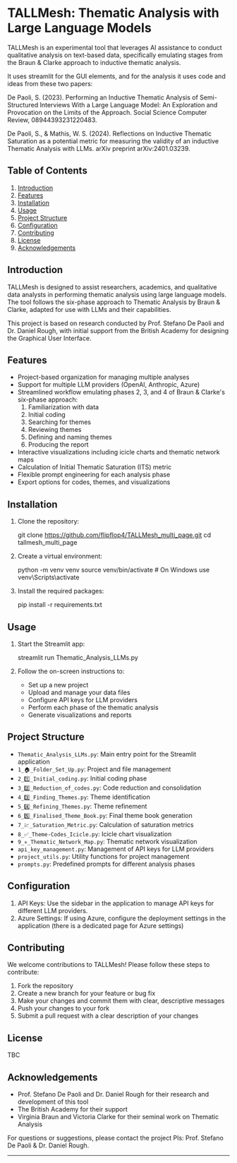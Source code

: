 # TALLMesh: Thematic Analysis with Large Language Models

TALLMesh is an experimental tool that leverages AI assistance to conduct qualitative analysis on text-based data, specifically emulating stages from the Braun & Clarke approach to inductive thematic analysis. 

It uses streamlit for the GUI elements, and for the analysis it uses code and ideas from these two papers:

De Paoli, S. (2023). Performing an Inductive Thematic Analysis of Semi-Structured Interviews With a Large Language Model: An Exploration and Provocation on the Limits of the Approach. Social Science Computer Review, 08944393231220483.

De Paoli, S., & Mathis, W. S. (2024). Reflections on Inductive Thematic Saturation as a potential metric for measuring the validity of an inductive Thematic Analysis with LLMs. arXiv preprint arXiv:2401.03239.

## Table of Contents

1. [Introduction](#introduction)
2. [Features](#features)
3. [Installation](#installation)
4. [Usage](#usage)
5. [Project Structure](#project-structure)
6. [Configuration](#configuration)
7. [Contributing](#contributing)
8. [License](#license)
9. [Acknowledgements](#acknowledgements)

## Introduction

TALLMesh is designed to assist researchers, academics, and qualitative data analysts in performing thematic analysis using large language models. The tool follows the six-phase approach to Thematic Analysis by Braun & Clarke, adapted for use with LLMs and their capabilities.

This project is based on research conducted by Prof. Stefano De Paoli and Dr. Daniel Rough, with initial support from the British Academy for designing the Graphical User Interface.

## Features

- Project-based organization for managing multiple analyses
- Support for multiple LLM providers (OpenAI, Anthropic, Azure)
- Streamlined workflow emulating phases 2, 3, and 4 of Braun & Clarke's six-phase approach:
  1. Familiarization with data
  2. Initial coding
  3. Searching for themes
  4. Reviewing themes
  5. Defining and naming themes
  6. Producing the report
- Interactive visualizations including icicle charts and thematic network maps
- Calculation of Initial Thematic Saturation (ITS) metric
- Flexible prompt engineering for each analysis phase
- Export options for codes, themes, and visualizations

## Installation

1. Clone the repository:

   git clone https://github.com/flipflop4/TALLMesh_multi_page.git 
   cd tallmesh_multi_page
   
2. Create a virtual environment:

   python -m venv venv
   source venv/bin/activate  # On Windows use venv\Scripts\activate
   
3. Install the required packages:

   pip install -r requirements.txt
   
## Usage

1. Start the Streamlit app:

   streamlit run Thematic_Analysis_LLMs.py
   
2. Follow the on-screen instructions to:
   - Set up a new project
   - Upload and manage your data files
   - Configure API keys for LLM providers
   - Perform each phase of the thematic analysis
   - Generate visualizations and reports

## Project Structure

- `Thematic_Analysis_LLMs.py`: Main entry point for the Streamlit application
- `1_🏠_Folder_Set_Up.py`: Project and file management
- `2_1️⃣_Initial_coding.py`: Initial coding phase
- `3_2️⃣_Reduction_of_codes.py`: Code reduction and consolidation
- `4_3️⃣_Finding_Themes.py`: Theme identification
- `5_4️⃣_Refining_Themes.py`: Theme refinement
- `6_5️⃣_Finalised_Theme_Book.py`: Final theme book generation
- `7_💹_Saturation_Metric.py`: Calculation of saturation metrics
- `8_✅_Theme-Codes_Icicle.py`: Icicle chart visualization
- `9_✳️_Thematic_Network_Map.py`: Thematic network visualization
- `api_key_management.py`: Management of API keys for LLM providers
- `project_utils.py`: Utility functions for project management
- `prompts.py`: Predefined prompts for different analysis phases

## Configuration

1. API Keys: Use the sidebar in the application to manage API keys for different LLM providers.
2. Azure Settings: If using Azure, configure the deployment settings in the application (there is a dedicated page for Azure settings)

## Contributing

We welcome contributions to TALLMesh! Please follow these steps to contribute:

1. Fork the repository
2. Create a new branch for your feature or bug fix
3. Make your changes and commit them with clear, descriptive messages
4. Push your changes to your fork
5. Submit a pull request with a clear description of your changes

## License

TBC

## Acknowledgements

- Prof. Stefano De Paoli and Dr. Daniel Rough for their research and development of this tool
- The British Academy for their support 
- Virginia Braun and Victoria Clarke for their seminal work on Thematic Analysis

For questions or suggestions, please contact the project PIs: Prof. Stefano De Paoli & Dr. Daniel Rough.

---
